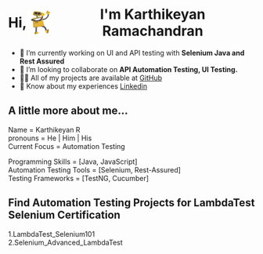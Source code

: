 <h1 align="center" style="display: flex; align-items: center;">
    Hi,<img src="GIF/robothi.gif" width="50px" height="50px" style="vertical-align: middle;" align="center">I'm Karthikeyan Ramachandran
</h1>


- 🔭 I’m currently working on UI and API testing with **Selenium Java and Rest Assured**
- 👯 I’m looking to collaborate on **API Automation Testing, UI Testing.**
- 👨‍💻 All of my projects are available at [GitHub](https://github.com/KartikeyanRamachandran)
- 📄 Know about my experiences [Linkedin](https://www.linkedin.com/in/karthikeyan-r-2542601b2/)

<h2 >A little more about me...</h2>

Name            = Karthikeyan R <br> 
pronouns        = He | Him | His <br>
Current Focus   = Automation Testing <br>

Programming Skills        = [Java, JavaScript] <br>
Automation Testing Tools  = [Selenium, Rest-Assured] <br>
Testing Frameworks        = [TestNG, Cucumber] <br>

## **Find Automation Testing Projects for LambdaTest Selenium Certification**

1.LambdaTest_Selenium101 <br>
2.Selenium_Advanced_LambdaTest <br>
